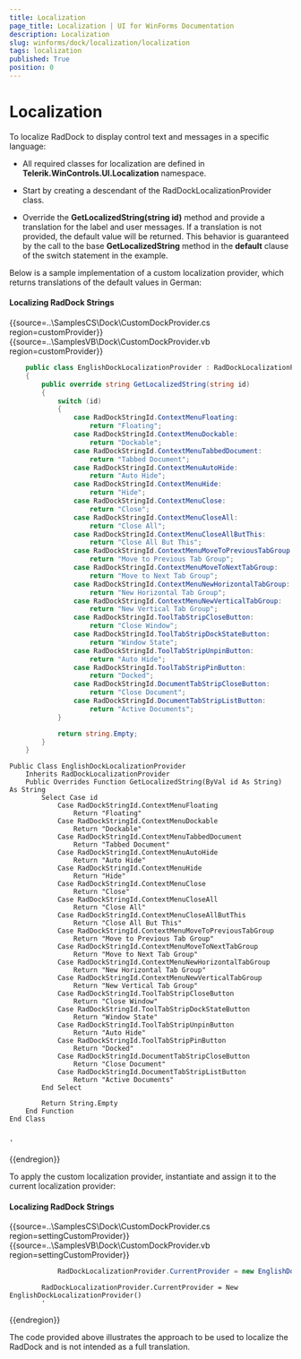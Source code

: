 ```yaml
---
title: Localization
page_title: Localization | UI for WinForms Documentation
description: Localization
slug: winforms/dock/localization/localization
tags: localization
published: True
position: 0
---
```


# Localization
 
To localize RadDock to display control text and messages in a specific language:

* All required classes for localization are defined in __Telerik.WinControls.UI.Localization__ namespace. 

* Start by creating a descendant of the RadDockLocalizationProvider class.    

* Override the __GetLocalizedString(string id)__ method and provide a translation for the label and user messages. If a translation is not provided, the default value will be returned. This behavior is guaranteed by the call to the base __GetLocalizedString__ method in the __default__ clause of the switch statement in the example. 

Below is a sample implementation of a custom localization provider, which returns translations of the default values in German:

#### Localizing RadDock Strings 

{{source=..\SamplesCS\Dock\CustomDockProvider.cs region=customProvider}} 
{{source=..\SamplesVB\Dock\CustomDockProvider.vb region=customProvider}} 

````C#
    public class EnglishDockLocalizationProvider : RadDockLocalizationProvider
    {
        public override string GetLocalizedString(string id)
        {
            switch (id)
            {
                case RadDockStringId.ContextMenuFloating:
                    return "Floating";
                case RadDockStringId.ContextMenuDockable:
                    return "Dockable";
                case RadDockStringId.ContextMenuTabbedDocument:
                    return "Tabbed Document";
                case RadDockStringId.ContextMenuAutoHide:
                    return "Auto Hide";
                case RadDockStringId.ContextMenuHide:
                    return "Hide";
                case RadDockStringId.ContextMenuClose:
                    return "Close";
                case RadDockStringId.ContextMenuCloseAll:
                    return "Close All";
                case RadDockStringId.ContextMenuCloseAllButThis:
                    return "Close All But This";
                case RadDockStringId.ContextMenuMoveToPreviousTabGroup:
                    return "Move to Previous Tab Group";
                case RadDockStringId.ContextMenuMoveToNextTabGroup:
                    return "Move to Next Tab Group";
                case RadDockStringId.ContextMenuNewHorizontalTabGroup:
                    return "New Horizontal Tab Group";
                case RadDockStringId.ContextMenuNewVerticalTabGroup:
                    return "New Vertical Tab Group";
                case RadDockStringId.ToolTabStripCloseButton:
                    return "Close Window";
                case RadDockStringId.ToolTabStripDockStateButton:
                    return "Window State";
                case RadDockStringId.ToolTabStripUnpinButton:
                    return "Auto Hide";
                case RadDockStringId.ToolTabStripPinButton:
                    return "Docked";
                case RadDockStringId.DocumentTabStripCloseButton:
                    return "Close Document";
                case RadDockStringId.DocumentTabStripListButton:
                    return "Active Documents";
            }

            return string.Empty;
        }
    }
````
````VB.NET
Public Class EnglishDockLocalizationProvider
    Inherits RadDockLocalizationProvider
    Public Overrides Function GetLocalizedString(ByVal id As String) As String
        Select Case id
            Case RadDockStringId.ContextMenuFloating
                Return "Floating"
            Case RadDockStringId.ContextMenuDockable
                Return "Dockable"
            Case RadDockStringId.ContextMenuTabbedDocument
                Return "Tabbed Document"
            Case RadDockStringId.ContextMenuAutoHide
                Return "Auto Hide"
            Case RadDockStringId.ContextMenuHide
                Return "Hide"
            Case RadDockStringId.ContextMenuClose
                Return "Close"
            Case RadDockStringId.ContextMenuCloseAll
                Return "Close All"
            Case RadDockStringId.ContextMenuCloseAllButThis
                Return "Close All But This"
            Case RadDockStringId.ContextMenuMoveToPreviousTabGroup
                Return "Move to Previous Tab Group"
            Case RadDockStringId.ContextMenuMoveToNextTabGroup
                Return "Move to Next Tab Group"
            Case RadDockStringId.ContextMenuNewHorizontalTabGroup
                Return "New Horizontal Tab Group"
            Case RadDockStringId.ContextMenuNewVerticalTabGroup
                Return "New Vertical Tab Group"
            Case RadDockStringId.ToolTabStripCloseButton
                Return "Close Window"
            Case RadDockStringId.ToolTabStripDockStateButton
                Return "Window State"
            Case RadDockStringId.ToolTabStripUnpinButton
                Return "Auto Hide"
            Case RadDockStringId.ToolTabStripPinButton
                Return "Docked"
            Case RadDockStringId.DocumentTabStripCloseButton
                Return "Close Document"
            Case RadDockStringId.DocumentTabStripListButton
                Return "Active Documents"
        End Select

        Return String.Empty
    End Function
End Class


'
````

{{endregion}} 
 

To apply the custom localization provider, instantiate and assign it to the current localization provider:

#### Localizing RadDock Strings 

{{source=..\SamplesCS\Dock\CustomDockProvider.cs region=settingCustomProvider}} 
{{source=..\SamplesVB\Dock\CustomDockProvider.vb region=settingCustomProvider}} 

````C#
            RadDockLocalizationProvider.CurrentProvider = new EnglishDockLocalizationProvider();
````
````VB.NET
        RadDockLocalizationProvider.CurrentProvider = New EnglishDockLocalizationProvider()
        '
````

{{endregion}} 

 
The code provided above illustrates the approach to be used to localize the RadDock and is not intended as a full translation.
